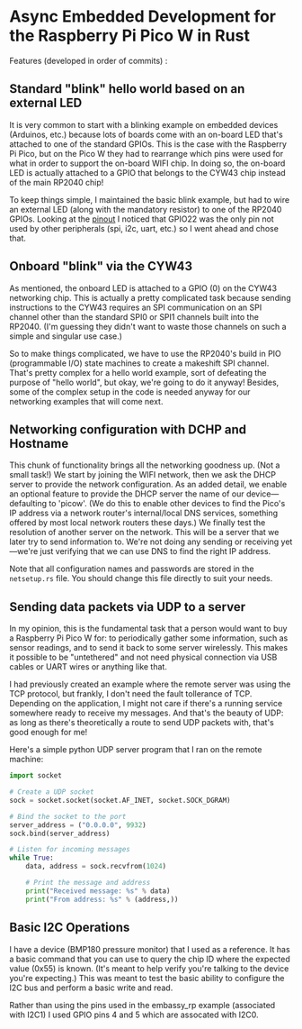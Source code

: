 # Async Embedded Development for the Raspberry Pi Pico W in Rust

Features (developed in order of commits) : 

## Standard "blink" hello world based on an external LED

It is very common to start with a blinking example on embedded devices (Arduinos, etc.) because lots of
boards come with an on-board LED that's attached to one of the standard GPIOs. This is the case with the
Raspberry Pi Pico, but on the Pico W they had to rearrange which pins were used for what in order to 
support the on-board WIFI chip. In doing so, the on-board LED is actually attached to a GPIO that belongs
to the CYW43 chip instead of the main RP2040 chip!

To keep things simple, I maintained the basic blink example, but had to wire an external LED (along with
the mandatory resistor) to one of the RP2040 GPIOs. Looking at the 
[pinout](https://datasheets.raspberrypi.com/picow/PicoW-A4-Pinout.pdf) I noticed that GPIO22 was the only
pin not used by other peripherals (spi, i2c, uart, etc.) so I went ahead and chose that.

## Onboard "blink" via the CYW43

As mentioned, the onboard LED is attached to a GPIO (0) on the CYW43 networking chip. This is actually
a pretty complicated task because sending instructions to the CYW43 requires an SPI communication on an
SPI channel other than the standard SPI0 or SPI1 channels built into the RP2040. (I'm guessing they didn't 
want to waste those channels on such a simple and singular use case.)

So to make things complicated, we have to use the RP2040's build in PIO (programmable I/O) state machines
to create a makeshift SPI channel. That's pretty complex for a hello world example, sort of defeating the
purpose of "hello world", but okay, we're going to do it anyway! Besides, some of the complex setup in 
the code is needed anyway for our networking examples that will come next.

## Networking configuration with DCHP and Hostname

This chunk of functionality brings all the networking goodness up. (Not a small task!) We start by 
joining the WIFI network, then we ask the DHCP server to provide the network configuration. As an added
detail, we enable an optional feature to provide the DHCP server the name of our device&mdash;defaulting to 
'picow'. (We do this to enable other devices to find the Pico's IP address via a network router's
internal/local DNS services, something offered by most local network routers these days.) We finally test 
the resolution of another server on the network. This will be a server that we later try to send 
information to. We're not doing any sending or receiving yet&mdash;we're just verifying that we can use
DNS to find the right IP address.

Note that all configuration names and passwords are stored in the `netsetup.rs` file. You should change
this file directly to suit your needs.

## Sending data packets via UDP to a server

In my opinion, this is the fundamental task that a person would want to buy a Raspberry Pi Pico W for: 
to periodically gather some information, such as sensor readings, and to send it back to some server
wirelessly. This makes it possible to be "untethered" and not need physical connection via USB cables
or UART wires or anything like that.

I had previously created an example where the remote server was using the TCP protocol, but frankly, 
I don't need the fault tollerance of TCP. Depending on the application, I might not care if there's a
running service somewhere ready to receive my messages. And that's the beauty of UDP: as long as
there's theoretically a route to send UDP packets with, that's good enough for me!

Here's a simple python UDP server program that I ran on the remote machine:

```python
import socket

# Create a UDP socket
sock = socket.socket(socket.AF_INET, socket.SOCK_DGRAM)

# Bind the socket to the port
server_address = ("0.0.0.0", 9932)
sock.bind(server_address)

# Listen for incoming messages
while True:
    data, address = sock.recvfrom(1024)

    # Print the message and address
    print("Received message: %s" % data)
    print("From address: %s" % (address,))
```

## Basic I2C Operations

I have a device (BMP180 pressure monitor) that I used as a reference. It has a basic command that
you can use to query the chip ID where the expected value (0x55) is known. (It's meant to help
verify you're talking to the device you're expecting.) This was meant to test the basic ability
to configure the I2C bus and perform a basic write and read.

Rather than using the pins used in the embassy_rp example (associated with I2C1) I used GPIO pins
4 and 5 which are assocated with I2C0.